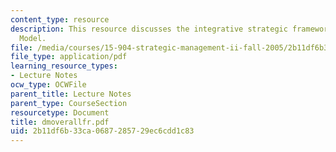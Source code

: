 ```yaml
---
content_type: resource
description: This resource discusses the integrative strategic framework of Delta
  Model.
file: /media/courses/15-904-strategic-management-ii-fall-2005/2b11df6b33ca0687285729ec6cdd1c83_dmoverallfr.pdf
file_type: application/pdf
learning_resource_types:
- Lecture Notes
ocw_type: OCWFile
parent_title: Lecture Notes
parent_type: CourseSection
resourcetype: Document
title: dmoverallfr.pdf
uid: 2b11df6b-33ca-0687-2857-29ec6cdd1c83
---
```

